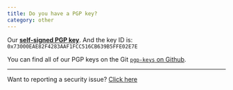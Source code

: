 ```yaml
---
title: Do you have a PGP key?
category: other
---
```



Our  **[self-signed PGP key]( https://raw.githubusercontent.com/lbryio/pgp-keys/master/lbry-key.asc)**. And the key ID is: `0x73000EAE82F4283AAF1FCC516CB639B5FFE02E7E`

You can find all of our PGP keys on the Git [`pgp-keys` on Github](https://github.com/lbryio/pgp-keys). 

---

Want to reporting a security issue? [Click here](/faq/security)
